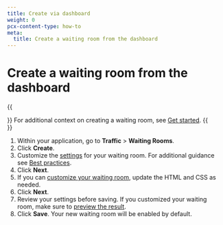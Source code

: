 ```yaml
---
title: Create via dashboard
weight: 0
pcx-content-type: how-to
meta:
  title: Create a waiting room from the dashboard
---
```


# Create a waiting room from the dashboard

{{<Aside>}}
For additional context on creating a waiting room, see <a href="/get-started">Get started</a>.
{{</Aside>}}

1. Within your application, go to **Traffic** > **Waiting Rooms**.
1. Click **Create**.
1. Customize the [settings](/reference/configuration-settings) for your waiting room. For additional guidance see [Best practices](/reference/best-practices).
1. Click **Next**.
1. If you can [customize your waiting room](/additional-options/customize-waiting-room), update the HTML and CSS as needed.
1. Click **Next**.
1. Review your settings before saving. If you customized your waiting room, make sure to [preview the result](/additional-options/customize-waiting-room#preview-waiting-room).
1. Click **Save**. Your new waiting room will be enabled by default.